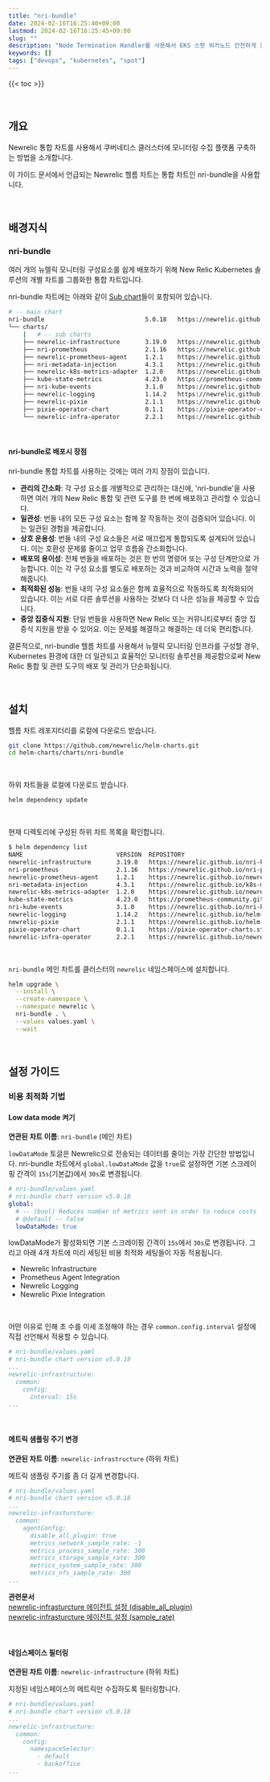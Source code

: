 ```yaml
---
title: "nri-bundle"
date: 2024-02-16T16:25:40+09:00
lastmod: 2024-02-16T16:25:45+09:00
slug: ""
description: "Node Termination Handler를 사용해서 EKS 스팟 워커노드 안전하게 운영하는 방법을 소개합니다. NTH의 원리, 개념, 설치방법 등을 다룹니다."
keywords: []
tags: ["devops", "kubernetes", "spot"]
---
```


{{< toc >}}

&nbsp;

## 개요

Newrelic 통합 차트를 사용해서 쿠버네티스 클러스터에 모니터링 수집 플랫폼 구축하는 방법을 소개합니다.

이 가이드 문서에서 언급되는 Newrelic 헬름 차트는 통합 차트인 nri-bundle을 사용합니다.

&nbsp;

## 배경지식

### nri-bundle

여러 개의 뉴렐릭 모니터링 구성요소를 쉽게 배포하기 위해 New Relic Kubernetes 솔루션의 개별 차트를 그룹화한 통합 차트입니다.

nri-bundle 차트에는 아래와 같이 [Sub chart](https://github.com/newrelic/helm-charts/tree/master/charts/nri-bundle#bundled-charts)들이 포함되어 있습니다.

```bash
# -- main chart
nri-bundle                            5.0.18   https://newrelic.github.io/nri-bundle
└── charts/
    |   # -- sub charts
    ├── newrelic-infrastructure       3.19.0   https://newrelic.github.io/nri-kubernetes
    ├── nri-prometheus                2.1.16   https://newrelic.github.io/nri-prometheus
    ├── newrelic-prometheus-agent     1.2.1    https://newrelic.github.io/newrelic-prometheus-configurator
    ├── nri-metadata-injection        4.3.1    https://newrelic.github.io/k8s-metadata-injection
    ├── newrelic-k8s-metrics-adapter  1.2.0    https://newrelic.github.io/newrelic-k8s-metrics-adapter
    ├── kube-state-metrics            4.23.0   https://prometheus-community.github.io/helm-charts
    ├── nri-kube-events               3.1.0    https://newrelic.github.io/nri-kube-events
    ├── newrelic-logging              1.14.2   https://newrelic.github.io/helm-charts
    ├── newrelic-pixie                2.1.1    https://newrelic.github.io/helm-charts
    ├── pixie-operator-chart          0.1.1    https://pixie-operator-charts.storage.googleapis.com
    └── newrelic-infra-operator       2.2.1    https://newrelic.github.io/newrelic-infra-operator
```

&nbsp;

#### nri-bundle로 배포시 장점

nri-bundle 통합 차트를 사용하는 것에는 여러 가지 장점이 있습니다.

- **관리의 간소화**: 각 구성 요소를 개별적으로 관리하는 대신에, 'nri-bundle'을 사용하면 여러 개의 New Relic 통합 및 관련 도구를 한 번에 배포하고 관리할 수 있습니다.
- **일관성**: 번들 내의 모든 구성 요소는 함께 잘 작동하는 것이 검증되어 있습니다. 이는 일관된 경험을 제공합니다.
- **상호 운용성**: 번들 내의 구성 요소들은 서로 매끄럽게 통합되도록 설계되어 있습니다. 이는 호환성 문제를 줄이고 업무 흐름을 간소화합니다.
- **배포의 용이성**: 전체 번들을 배포하는 것은 한 번의 명령어 또는 구성 단계만으로 가능합니다. 이는 각 구성 요소를 별도로 배포하는 것과 비교하여 시간과 노력을 절약해줍니다.
- **최적화된 성능**: 번들 내의 구성 요소들은 함께 효율적으로 작동하도록 최적화되어 있습니다. 이는 서로 다른 솔루션을 사용하는 것보다 더 나은 성능을 제공할 수 있습니다.
- **중앙 집중식 지원**: 단일 번들을 사용하면 New Relic 또는 커뮤니티로부터 중앙 집중식 지원을 받을 수 있어요. 이는 문제를 해결하고 해결하는 데 더욱 편리합니다.

결론적으로, nri-bundle 헬름 차트를 사용해서 뉴렐릭 모니터링 인프라를 구성할 경우, Kubernetes 환경에 대한 더 일관되고 효율적인 모니터링 솔루션을 제공함으로써 New Relic 통합 및 관련 도구의 배포 및 관리가 단순화됩니다.

&nbsp;

## 설치

헬름 차트 레포지터리를 로컬에 다운로드 받습니다.

```bash
git clone https://github.com/newrelic/helm-charts.git
cd helm-charts/charts/nri-bundle
```

&nbsp;

하위 차트들을 로컬에 다운로드 받습니다.

```bash
helm dependency update
```

&nbsp;

현재 디렉토리에 구성된 하위 차트 목록을 확인합니다.

```bash
$ helm dependency list
NAME                          VERSION  REPOSITORY                                                   STATUS
newrelic-infrastructure       3.19.0   https://newrelic.github.io/nri-kubernetes                    ok
nri-prometheus                2.1.16   https://newrelic.github.io/nri-prometheus                    ok
newrelic-prometheus-agent     1.2.1    https://newrelic.github.io/newrelic-prometheus-configurator  ok
nri-metadata-injection        4.3.1    https://newrelic.github.io/k8s-metadata-injection            ok
newrelic-k8s-metrics-adapter  1.2.0    https://newrelic.github.io/newrelic-k8s-metrics-adapter      ok
kube-state-metrics            4.23.0   https://prometheus-community.github.io/helm-charts           ok
nri-kube-events               3.1.0    https://newrelic.github.io/nri-kube-events                   ok
newrelic-logging              1.14.2   https://newrelic.github.io/helm-charts                       ok
newrelic-pixie                2.1.1    https://newrelic.github.io/helm-charts                       ok
pixie-operator-chart          0.1.1    https://pixie-operator-charts.storage.googleapis.com         ok
newrelic-infra-operator       2.2.1    https://newrelic.github.io/newrelic-infra-operator           ok
```

&nbsp;

`nri-bundle` 메인 차트를 클러스터의 `newrelic` 네임스페이스에 설치합니다.

```bash
helm upgrade \
  --install \
  --create-namespace \
  --namespace newrelic \
  nri-bundle . \
  --values values.yaml \
  --wait
```

&nbsp;

## 설정 가이드

### 비용 최적화 기법

#### Low data mode 켜기

**연관된 차트 이름**: `nri-bundle` (메인 차트)

`lowDataMode` 토글은 Newrelic으로 전송되는 데이터를 줄이는 가장 간단한 방법입니다. nri-bundle 차트에서 `global.lowDataMode` 값을 `true`로 설정하면 기본 스크레이핑 간격이 `15s`(기본값)에서 `30s`로 변경됩니다.

```yaml
# nri-bundle/values.yaml
# nri-bundle chart version v5.0.18
global:
  # -- (bool) Reduces number of metrics sent in order to reduce costs
  # @default -- false
  lowDataMode: true
```

lowDataMode가 활성화되면 기본 스크레이핑 간격이 `15s`에서 `30s`로 변경됩니다. 그리고 아래 4개 차트에 미리 세팅된 비용 최적화 세팅들이 자동 적용됩니다.

- Newrelic Infrastructure
- Prometheus Agent Integration
- Newrelic Logging
- Newrelic Pixie Integration

&nbsp;

어떤 이유로 인해 초 수를 미세 조정해야 하는 경우 `common.config.interval` 설정에 직접 선언해서 적용할 수 있습니다.

```yaml
# nri-bundle/values.yaml
# nri-bundle chart version v5.0.18
...
newrelic-infrastructure:
  common:
    config:
      interval: 15s
...
```

&nbsp;

#### 메트릭 샘플링 주기 변경

**연관된 차트 이름**: `newrelic-infrastructure` (하위 차트)

메트릭 샘플링 주기를 좀 더 길게 변경합니다.

```yaml
# nri-bundle/values.yaml
# nri-bundle chart version v5.0.18
...
newrelic-infrasturcture:
  common:
    agentConfig:
      disable_all_plugin: true
      metrics_network_sample_rate: -1
      metrics_process_sample_rate: 300
      metrics_storage_sample_rate: 300
      metrics_system_sample_rate: 300
      metrics_nfs_sample_rate: 300
...
```

**관련문서**  
[newrelic-infrasturcture 에이전트 설정 (disable_all_plugin)](https://docs.newrelic.com/kr/docs/infrastructure/install-infrastructure-agent/configuration/infrastructure-agent-configuration-settings/#%ED%94%8C%EB%9F%AC%EA%B7%B8%EC%9D%B8-%EB%B3%80%EC%88%98)  
[newrelic-infrasturcture 에이전트 설정 (sample_rate)](https://docs.newrelic.com/kr/docs/infrastructure/install-infrastructure-agent/configuration/infrastructure-agent-configuration-settings/#%EC%83%98%ED%94%8C-%EB%B3%80%EC%88%98)

&nbsp;

#### 네임스페이스 필터링

**연관된 차트 이름**: `newrelic-infrastructure` (하위 차트)

지정된 네임스페이스의 메트릭만 수집하도록 필터링합니다.

```yaml
# nri-bundle/values.yaml
# nri-bundle chart version v5.0.18
...
newrelic-infrastructure:
  common:
    config:
      namespaceSelector:
        - default
        - backoffice
...
```
